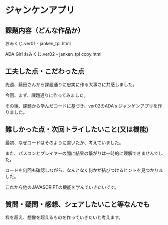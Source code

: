 # ジャンケンアプリ
## 課題内容（どんな作品か）
おみくじ.ver01 - janken_tpl.html

ADA Girl おみくじ.ver02 - janken_tpl copy.html



## 工夫した点・こだわった点
先週、藤田さんから課題通りに忠実に作る大事さに共感しました。

今回、まず、課題通りに作ってみました。

その後、課題から学んだコードに基づき、ver02のADA's ジャンゲンアプリを作りました。


## 難しかった点・次回トライしたいこと(又は機能)
最初、なぜコードはそのように書いたか、考えていました。

また、パスコンとプレイヤーの間に結果の繋がりは一時的に理解できませんでした。

コードを何回も確認しながら、なんとなく何かが結びつけるヒントを見つかりました。

これから他のJAVASCRIPTの機能を学んでいきたいです。

## 質問・疑問・感想、シェアしたいこと等なんでも
枠を超え、想像を超えるものを作っていきたいと考えます。
